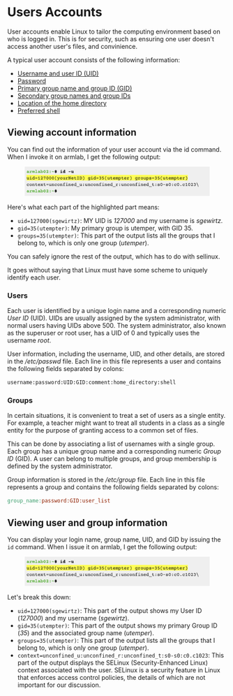# Users Accounts

User accounts enable Linux to tailor the computing environment based on who is logged in. This is for security, such as ensuring one user doesn't access another user's files, and convinience.&#x20;

A typical user account consists of the following information:

* [Username and user ID (UID)](https://www.microfocus.com/documentation/open-enterprise-server/2023/acc\_linux\_svcs\_lx/bx3sbhf.html#bx3tloq)
* [Password](https://www.microfocus.com/documentation/open-enterprise-server/2023/acc\_linux\_svcs\_lx/bx3sbhf.html#bx3tlyx)
* [Primary group name and group ID (GID)](https://www.microfocus.com/documentation/open-enterprise-server/2023/acc\_linux\_svcs\_lx/bx3sbhf.html#bx3tmat)
* [Secondary group names and group IDs](https://www.microfocus.com/documentation/open-enterprise-server/2023/acc\_linux\_svcs\_lx/bx3sbhf.html#bx3tmql)
* [Location of the home directory](https://www.microfocus.com/documentation/open-enterprise-server/2023/acc\_linux\_svcs\_lx/bx3sbhf.html#bx3tn3f)
* [Preferred shell](https://www.microfocus.com/documentation/open-enterprise-server/2023/acc\_linux\_svcs\_lx/bx3sbhf.html#bx3tnbh)

## Viewing account information

You can find out the information of your user account via the id command. When I invoke it on armlab, I get the following output:

<figure><img src="../.gitbook/assets/Screenshot 2023-04-27 at 11.56.24 PM.png" alt=""><figcaption></figcaption></figure>

Here's what each part of the highlighted part means:

* `uid=127000(sgewirtz)`: MY UID is _127000_ and my username is _sgewirtz_.&#x20;
* `gid=35(utempter)`: My primary group is utemper, with GID 35.&#x20;
* `groups=35(utempter)`: This part of the output lists all the groups that I belong to, which is only one group (_utemper_).&#x20;

You can safely ignore the rest of the output, which has to do with sellinux.&#x20;

It goes without saying that Linux must have some scheme to uniquely identify each user.&#x20;

### Users

Each user is identified by a unique login name and a corresponding numeric _User ID_ (UID). UIDs are usually assigned by the system administrator, with normal users having UIDs above 500. The system administrator, also known as the superuser or root user, has a UID of 0 and typically uses the username _root_.

User information, including the username, UID, and other details, are stored in the _/etc/passwd_ file. Each line in this file represents a user and contains the following fields separated by colons:

```bash
username:password:UID:GID:comment:home_directory:shell
```

### Groups

In certain situations, it is convenient to treat a set of users as a single entity. For example, a teacher might want to treat all students in a class as a single entity for the purpose of granting access to a common set of files.&#x20;

This can be done by associating a list of usernames with a single group. Each group has a unique group name and a corresponding numeric _Group ID_ (GID). A user can belong to multiple groups, and group membership is defined by the system administrator.

Group information is stored in the _/etc/group_ file. Each line in this file represents a group and contains the following fields separated by colons:

```makefile
group_name:password:GID:user_list
```

## Viewing user and group information

You can display your login name, group name, UID, and GID by issuing the `id` command. When I issue it on armlab, I get the following output:

<figure><img src="../.gitbook/assets/Screenshot 2023-04-27 at 11.56.24 PM.png" alt=""><figcaption></figcaption></figure>

Let's break this down:

* `uid=127000(sgewirtz)`: This part of the output shows my User ID (_127000_) and my username (_sgewirtz_).&#x20;
* `gid=35(utempter)`: This part of the output shows my primary Group ID (_35_) and the associated group name (_utemper_).&#x20;
* `groups=35(utempter)`: This part of the output lists all the groups that I belong to, which is only one group (_utemper_).&#x20;
* `context=unconfined_u:unconfined_r:unconfined_t:s0-s0:c0.c1023`: This part of the output displays the SELinux (Security-Enhanced Linux) context associated with the user. SELinux is a security feature in Linux that enforces access control policies, the details of which are not important for our discussion.&#x20;
